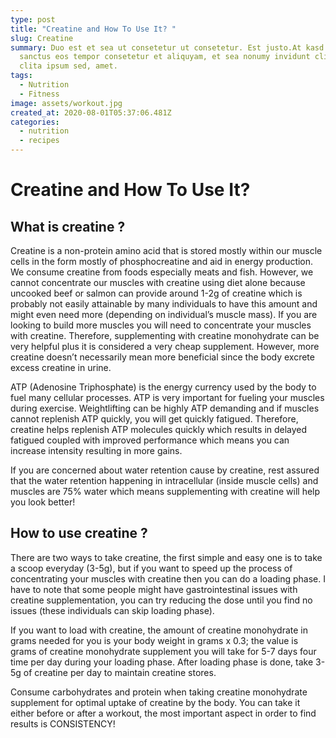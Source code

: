 ```yaml
---
type: post
title: "Creatine and How To Use It? "
slug: Creatine
summary: Duo est et sea ut consetetur ut consetetur. Est justo.At kasd sit est
  sanctus eos tempor consetetur et aliquyam, et sea nonumy invidunt clita diam
  clita ipsum sed, amet.
tags:
  - Nutrition
  - Fitness
image: assets/workout.jpg
created_at: 2020-08-01T05:37:06.481Z
categories:
  - nutrition
  - recipes
---
```

# Creatine and How To Use It? 

## What is creatine ?

Creatine is a non-protein amino acid that is stored mostly within our muscle cells in the form mostly of phosphocreatine and aid in energy production. We consume creatine from foods especially meats and fish. However, we cannot concentrate our muscles with creatine using diet alone because uncooked beef or salmon can provide around 1-2g of creatine which is probably not easily attainable by many individuals to have this amount and might even need more (depending on individual’s muscle mass). If you are looking to build more muscles you will need to concentrate your muscles with creatine. Therefore, supplementing with creatine monohydrate can be very helpful plus it is considered a very cheap supplement. However, more creatine doesn’t necessarily mean more beneficial since the body excrete excess creatine in urine.

ATP (Adenosine Triphosphate) is the energy currency used by the body to fuel many cellular processes. ATP is very important for fueling your muscles during exercise. Weightlifting can be highly ATP demanding and if muscles cannot replenish ATP quickly, you will get quickly fatigued. Therefore, creatine helps replenish ATP molecules quickly which results in delayed fatigued coupled with improved performance which means you can increase intensity resulting in more gains.

If you are concerned about water retention cause by creatine, rest assured that the water retention happening in intracellular (inside muscle cells) and muscles are 75% water which means supplementing with creatine will help you look better!

## How to use creatine ?

There are two ways to take creatine, the first simple and easy one is to take a scoop everyday (3-5g), but if you want to speed up the process of concentrating your muscles with creatine then you can do a loading phase. I have to note that some people might have gastrointestinal issues with creatine supplementation, you can try reducing the dose until you find no issues (these individuals can skip loading phase).

If you want to load with creatine, the amount of creatine monohydrate in grams needed for you is your body weight in grams x 0.3; the value is grams of creatine monohydrate supplement you will take for 5-7 days four time per day during your loading phase. After loading phase is done, take 3-5g of creatine per day to maintain creatine stores.

Consume carbohydrates and protein when taking creatine monohydrate supplement for optimal uptake of creatine by the body. You can take it either before or after a workout, the most important aspect in order to find results is CONSISTENCY!